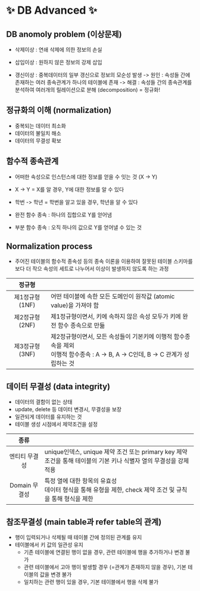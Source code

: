# ✨ DB Advanced ✨

## **DB anomoly problem (이상문제)**

- 삭제이상 : 연쇄 삭제에 의한 정보의 손실

- 삽입이상 : 원하지 않은 정보의 강제 삽입
- 갱신이상 : 중복데이터의 일부 갱신으로 정보의 모순성 발생
  -> 원인 : 속성들 간에 존재하는 여러 종속관계가 하나의 테이블에 존재
  -> 해결 : 속성들 간의 종속관계를 분석하여 여러개의 릴레이션으로 분해 (decomposition) = 정규화!

## **정규화의 이해 (normalization)**

- 중복되는 데이터 최소화
- 데이터의 불일치 해소
- 데이터의 무결성 확보

## **함수적 종속관계**

- 어떠한 속성으로 인스턴스에 대한 정보를 얻을 수 잇는 것 (X -> Y)

- X -> Y = X를 알 경우, Y에 대한 정보를 알 수 있다
- 학번 -> 학년 = 학번을 알고 있을 경우, 학년을 알 수 있다
- 완전 함수 종속 : 하나의 집합으로 Y를 얻어냄
- 부분 함수 종속 : 오직 하나의 값으로 Y를 얻어낼 수 있는 것

## **Normalization process**

- 주어진 테이블의 함수적 종속성 등의 종속 이론을 이용하여 잘못된 테이블 스키마를 보다 더 작으 속성의 세트로 나누어서 이상이 발생하지 않도록 하는 과정

|     정규형      |                                                                                                                                    |
| :-------------: | :--------------------------------------------------------------------------------------------------------------------------------- |
| 제1정규형 (1NF) | 어떤 테이블에 속한 모든 도메인이 원작값 (atomic value)을 가져야 함                                                                 |
| 제2정규형 (2NF) | 제1정규형이면서, 키에 속하지 않은 속성 모두가 키에 완전 함수 종속으로 만듦                                                         |
| 제3정규형 (3NF) | 제2정규형이면서, 모든 속성들이 기본키에 이행적 함수종속을 제외 <br>이행적 함수종속 : A -> B, A -> C인데, B -> C 관계가 성립하는 것 |

## **데이터 무결성 (data integrity)**

- 데이터의 결함이 없는 상태
- update, delete 등 데이터 변경시, 무결성을 보장
- 일관되게 데이터를 유지하는 것
- 테이블 생성 시점에서 제약조건을 설정

|     종류      |                                                                                                                    |
| :-----------: | :----------------------------------------------------------------------------------------------------------------- |
| 엔티티 무결성 | unique인덱스, unique 제약 조건 또는 primary key 제약 조건을 통해 테이블의 기본 키나 식별자 열의 무결성을 강제 적용 |
| Domain 무결성 | 특정 열에 대한 항목의 유효성 <br> 데이터 형식을 통해 유형을 제한, check 제약 조건 및 규칙을 통해 형식을 제한       |

## **참조무결성 (main table과 refer table의 관계)**

- 행이 입력되거나 삭제될 때 테이블 간에 정의된 관계를 유지
- 테이블에서 키 값의 일관성 유지
  - 기존 테이블에 연결된 행이 없을 경우, 관련 테이블에 행을 추가하거나 변경 불가
  - 관련 테이블에서 고아 행이 발생할 경우 (=관계가 존재하지 않을 경우), 기본 테이블의 값을 변경 불가
  - 일치하는 관련 행이 있을 경우, 기본 테이블에서 행을 삭제 불가
